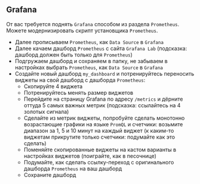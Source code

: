 ## Grafana

От вас требуется поднять `Grafana` способом из раздела `Prometheus`. Можете модернизировать скрипт установщика `Prometheus`.
 - Далее прописываем `Prometheus`, как `Data Source` в `Grafana`
 - Далее качаем дашборд `Prometheus` с сайта `Grafana Lab` (подсказка: дашборд должен быть только для `Prometheus`)
 - Подгружаем дашборд и сохраняем в папку, не забываем в настройках выбрать `Prometheus`, как `Data Source` в `Grafana`
 - Создайте новый дашборд `my_dashboard` и потренируйтесь переносить виджеты на свой дашборд с дашборда `Prometheus`:
   - Скопируйте 4 виджета
   - Потренируйтесь менять размер виджетов
   - Перейдите на страницу Grafana по адресу `/metrics` и дёрните оттуда 5 самых важных метрик (подсказка: ссылайтесь на 4 золотых сигнала)
    - Сделайте из метрик виджеты, попробуйте сделать монотонно возрастающие графики на языке `PromQL` и счетчики: возьмите диапазон за 1, 5 и 10 минут на каждый виджет (к каким-то виджетам прикрутите только счетчики: подумайте как это сделать)
   - Поменяйте скопированные виджеты на кастом варианты в настройках виджетов (поиграйте, как в песочнице)
   - Подумайте, как сделать ссылку-переход с оригинального дашборда `Prometheus` на ваш дашборд
   - Сохраните дашборд
